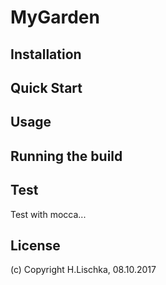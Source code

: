 # MyGarden

## Installation

## Quick Start

## Usage

## Running the build

## Test
Test with mocca...

## License

(c) Copyright H.Lischka, 08.10.2017
